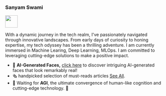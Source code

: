 ### Sanyam Swami
<img src="https://media.giphy.com/media/UrbB6EeWFB7rQbHg8w/giphy.gif" width="40" height="40"/>

With a dynamic journey in the tech realm, I've passionately navigated through innovative landscapes. From early days of curiosity to honing expertise, my tech odyssey has been a thrilling adventure. I am currently immersed in Machine Learing, Deep Learning, MLOps. I am committed to leveraging cutting-edge solutions to make a positive impact.


- 👤 **AI-Generated Faces,** [click here](https://thispersondoesnotexist.com/) to discover intriguing AI-generated faces that look remarkably real!
- 🗞️ handpicked selection of must-reads articles [See All](https://github.com/SanyamSwami123/ReadingList_LearningResources).
- 🤖 Waiting for **AGI**, the ultimate convergence of human-like cognition and cutting-edge technology. 🧠


<!--## language and tools:
<img align="left" alt="Visual Studio Code" width="26px" src="https://cdn.jsdelivr.net/gh/devicons/devicon/icons/vscode/vscode-original.svg" style="padding-right:10px;" />

<img align="left" alt="MySQL" width="26px" src="https://cdn.jsdelivr.net/gh/devicons/devicon/icons/mysql/mysql-original.svg" style="padding-right:10px;" />
-->

<!-- - Whether it's coding algorithms or shooting hoops, precision is the name of the game. 🚀-->
<!-- ### Namaste <img src="https://media.giphy.com/media/UrbB6EeWFB7rQbHg8w/giphy.gif" width="40" height="40"/>
*****************************************************************************************************
#### I am sanyam swami, 3rd year (B.E computer science) student. 
This is the place, where i put opensource project and cool stuff, have immense curiosity of learning new technology and working on it 😄.
- 🌱 I’m currently learning AI & ml, and android.
- 🔭 I’m currently working on deep learning.
- ⚡ Fun fact: I :+1: :bouncing_ball_person: :basketball:
*****************************************************************************************************
 -->
<!-- #### connect with me on these platforms: -->
<!-- <a href="https://twitter.com/sanyamswami"><img src="https://github.com/SanyamSwami123/SanyamSwami123/blob/master/Images/twitter.jpg" alt="drawing" width="40"/> -->
<!--  <a href="https://stackoverflow.com/users/12067671/sanyam?tab=profile"><img src="https://github.com/SanyamSwami123/SanyamSwami123/blob/master/Images/stackoverflow.png" alt="drawing" width="100"/> -->


